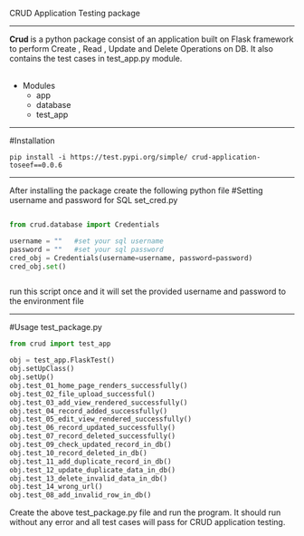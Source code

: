 CRUD Application Testing package 
***
<b> Crud </b> is a python package consist of an application 
built on Flask framework to perform Create , Read , Update and Delete 
Operations on DB. It also contains the test cases in test_app.py module.
<br>
<br>

* Modules
  * app
  * database
  * test_app

***
#Installation
```buildoutcfg
pip install -i https://test.pypi.org/simple/ crud-application-toseef==0.0.6
```
***
After installing the package create the following python file
#Setting username and password for SQL 
set_cred.py
```python

from crud.database import Credentials

username = ""   #set your sql username
password = ""   #set your sql password
cred_obj = Credentials(username=username, password=password)
cred_obj.set()



```
run this script once and it will set the provided
username and password to the environment file
***
#Usage
test_package.py
```python
from crud import test_app

obj = test_app.FlaskTest()
obj.setUpClass()
obj.setUp()
obj.test_01_home_page_renders_successfully()
obj.test_02_file_upload_successful()
obj.test_03_add_view_rendered_successfully()
obj.test_04_record_added_successfully()
obj.test_05_edit_view_rendered_successfully()
obj.test_06_record_updated_successfully()
obj.test_07_record_deleted_successfully()
obj.test_09_check_updated_record_in_db()
obj.test_10_record_deleted_in_db()
obj.test_11_add_duplicate_record_in_db()
obj.test_12_update_duplicate_data_in_db()
obj.test_13_delete_invalid_data_in_db()
obj.test_14_wrong_url()
obj.test_08_add_invalid_row_in_db()

```

Create the above test_package.py file and run the program.
It should run without any error and all test cases will pass
for CRUD application testing.